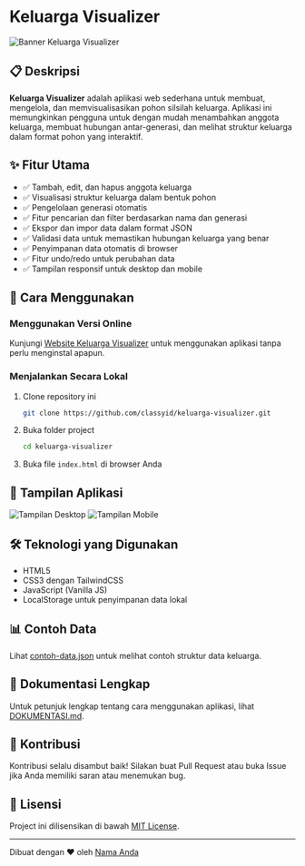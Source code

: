 # Keluarga Visualizer

![Banner Keluarga Visualizer](https://blog.classy.id/upload/gambar_berita/d063fc794698d6699b3f646f5f4b7d5d_20250328094620.png)

## 📋 Deskripsi

**Keluarga Visualizer** adalah aplikasi web sederhana untuk membuat, mengelola, dan memvisualisasikan pohon silsilah keluarga. Aplikasi ini memungkinkan pengguna untuk dengan mudah menambahkan anggota keluarga, membuat hubungan antar-generasi, dan melihat struktur keluarga dalam format pohon yang interaktif.

## ✨ Fitur Utama

- ✅ Tambah, edit, dan hapus anggota keluarga
- ✅ Visualisasi struktur keluarga dalam bentuk pohon
- ✅ Pengelolaan generasi otomatis
- ✅ Fitur pencarian dan filter berdasarkan nama dan generasi
- ✅ Ekspor dan impor data dalam format JSON
- ✅ Validasi data untuk memastikan hubungan keluarga yang benar
- ✅ Penyimpanan data otomatis di browser
- ✅ Fitur undo/redo untuk perubahan data
- ✅ Tampilan responsif untuk desktop dan mobile

## 🚀 Cara Menggunakan

### Menggunakan Versi Online

Kunjungi [Website Keluarga Visualizer](https://classyid.github.io/keluarga-visualizer/keluarga.html) untuk menggunakan aplikasi tanpa perlu menginstal apapun.

### Menjalankan Secara Lokal

1. Clone repository ini
   ```bash
   git clone https://github.com/classyid/keluarga-visualizer.git
   ```

2. Buka folder project
   ```bash
   cd keluarga-visualizer
   ```

3. Buka file `index.html` di browser Anda

## 📱 Tampilan Aplikasi

![Tampilan Desktop](https://via.placeholder.com/800x450?text=Tampilan+Desktop)
![Tampilan Mobile](https://via.placeholder.com/400x700?text=Tampilan+Mobile)

## 🛠️ Teknologi yang Digunakan

- HTML5
- CSS3 dengan TailwindCSS
- JavaScript (Vanilla JS)
- LocalStorage untuk penyimpanan data lokal

## 📊 Contoh Data

Lihat [contoh-data.json](./contoh-data.json) untuk melihat contoh struktur data keluarga.

## 📖 Dokumentasi Lengkap

Untuk petunjuk lengkap tentang cara menggunakan aplikasi, lihat [DOKUMENTASI.md](./DOKUMENTASI.md).

## 🤝 Kontribusi

Kontribusi selalu disambut baik! Silakan buat Pull Request atau buka Issue jika Anda memiliki saran atau menemukan bug.

## 📄 Lisensi

Project ini dilisensikan di bawah [MIT License](./LICENSE).

---

Dibuat dengan ❤️ oleh [Nama Anda](https://github.com/username)
